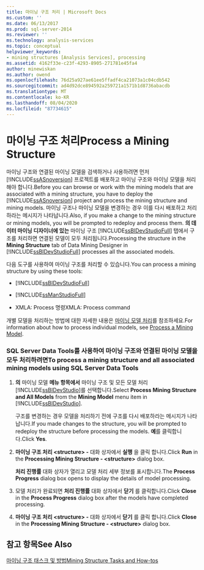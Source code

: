 ```yaml
---
title: 마이닝 구조 처리 | Microsoft Docs
ms.custom: ''
ms.date: 06/13/2017
ms.prod: sql-server-2014
ms.reviewer: ''
ms.technology: analysis-services
ms.topic: conceptual
helpviewer_keywords:
- mining structures [Analysis Services], processing
ms.assetid: 4162f33e-c23f-4293-8905-271781e45fa4
author: minewiskan
ms.author: owend
ms.openlocfilehash: 76d25a927ae61ee5ffadf4ca21073a1c04cdb542
ms.sourcegitcommit: ad4d92dce894592a259721a1571b1d8736abacdb
ms.translationtype: MT
ms.contentlocale: ko-KR
ms.lasthandoff: 08/04/2020
ms.locfileid: "87734615"
---
```

# <a name="process-a-mining-structure"></a><span data-ttu-id="e9a9a-102">마이닝 구조 처리</span><span class="sxs-lookup"><span data-stu-id="e9a9a-102">Process a Mining Structure</span></span>
  <span data-ttu-id="e9a9a-103">마이닝 구조와 연결된 마이닝 모델을 검색하거나 사용하려면 먼저 [!INCLUDE[ssASnoversion](../../includes/ssasnoversion-md.md)] 프로젝트를 배포하고 마이닝 구조와 마이닝 모델을 처리해야 합니다.</span><span class="sxs-lookup"><span data-stu-id="e9a9a-103">Before you can browse or work with the mining models that are associated with a mining structure, you have to deploy the [!INCLUDE[ssASnoversion](../../includes/ssasnoversion-md.md)] project and process the mining structure and mining models.</span></span> <span data-ttu-id="e9a9a-104">마이닝 구조나 마이닝 모델을 변경하는 경우 이를 다시 배포하고 처리하라는 메시지가 나타납니다.</span><span class="sxs-lookup"><span data-stu-id="e9a9a-104">Also, if you make a change to the mining structure or mining models, you will be prompted to redeploy and process them.</span></span> <span data-ttu-id="e9a9a-105">**의 데이터 마이닝 디자이너에 있는** 마이닝 구조 [!INCLUDE[ssBIDevStudioFull](../../includes/ssbidevstudiofull-md.md)] 탭에서 구조를 처리하면 연결된 모델이 모두 처리됩니다.</span><span class="sxs-lookup"><span data-stu-id="e9a9a-105">Processing the structure in the **Mining Structure** tab of Data Mining Designer in [!INCLUDE[ssBIDevStudioFull](../../includes/ssbidevstudiofull-md.md)] processes all the associated models.</span></span>  
  
 <span data-ttu-id="e9a9a-106">다음 도구를 사용하여 마이닝 구조를 처리할 수 있습니다.</span><span class="sxs-lookup"><span data-stu-id="e9a9a-106">You can process a mining structure by using these tools:</span></span>  
  
-   [!INCLUDE[ssBIDevStudioFull](../../includes/ssbidevstudiofull-md.md)]  
  
-   [!INCLUDE[ssManStudioFull](../../includes/ssmanstudiofull-md.md)]  
  
-   <span data-ttu-id="e9a9a-107">XMLA: Process 명령</span><span class="sxs-lookup"><span data-stu-id="e9a9a-107">XMLA: Process command</span></span>  
  
 <span data-ttu-id="e9a9a-108">개별 모델을 처리하는 방법에 대한 자세한 내용은 [마이닝 모델 처리](process-a-mining-model.md)를 참조하세요.</span><span class="sxs-lookup"><span data-stu-id="e9a9a-108">For information about how to process individual models, see [Process a Mining Model](process-a-mining-model.md).</span></span>  
  
### <a name="to-process-a-mining-structure-and-all-associated-mining-models-using-sql-server-data-tools"></a><span data-ttu-id="e9a9a-109">SQL Server Data Tools를 사용하여 마이닝 구조와 연결된 마이닝 모델을 모두 처리하려면</span><span class="sxs-lookup"><span data-stu-id="e9a9a-109">To process a mining structure and all associated mining models using SQL Server Data Tools</span></span>  
  
1.  <span data-ttu-id="e9a9a-110">**의** 마이닝 모델 **메뉴 항목에서** 마이닝 구조 및 모든 모델 처리 [!INCLUDE[ssBIDevStudio](../../includes/ssbidevstudio-md.md)]를 선택합니다.</span><span class="sxs-lookup"><span data-stu-id="e9a9a-110">Select **Process Mining Structure and All Models** from the **Mining Model** menu item in [!INCLUDE[ssBIDevStudio](../../includes/ssbidevstudio-md.md)].</span></span>  
  
     <span data-ttu-id="e9a9a-111">구조를 변경하는 경우 모델을 처리하기 전에 구조를 다시 배포하라는 메시지가 나타납니다.</span><span class="sxs-lookup"><span data-stu-id="e9a9a-111">If you made changes to the structure, you will be prompted to redeploy the structure before processing the models.</span></span> <span data-ttu-id="e9a9a-112">**예**를 클릭합니다.</span><span class="sxs-lookup"><span data-stu-id="e9a9a-112">Click **Yes**.</span></span>  
  
2.  <span data-ttu-id="e9a9a-113">**마이닝 구조 처리 \<structure> -** 대화 상자에서 **실행** 을 클릭 합니다.</span><span class="sxs-lookup"><span data-stu-id="e9a9a-113">Click **Run** in the **Processing Mining Structure - \<structure>** dialog box.</span></span>  
  
     <span data-ttu-id="e9a9a-114">**처리 진행률** 대화 상자가 열리고 모델 처리 세부 정보를 표시합니다.</span><span class="sxs-lookup"><span data-stu-id="e9a9a-114">The **Process Progress** dialog box opens to display the details of model processing.</span></span>  
  
3.  <span data-ttu-id="e9a9a-115">모델 처리가 완료되면 **처리 진행률** 대화 상자에서 **닫기** 를 클릭합니다.</span><span class="sxs-lookup"><span data-stu-id="e9a9a-115">Click **Close** in the **Process Progress** dialog box after the models have completed processing.</span></span>  
  
4.  <span data-ttu-id="e9a9a-116">**마이닝 구조 처리 \<structure> -** 대화 상자에서 **닫기** 를 클릭 합니다.</span><span class="sxs-lookup"><span data-stu-id="e9a9a-116">Click **Close** in the **Processing Mining Structure - \<structure>** dialog box.</span></span>  
  
## <a name="see-also"></a><span data-ttu-id="e9a9a-117">참고 항목</span><span class="sxs-lookup"><span data-stu-id="e9a9a-117">See Also</span></span>  
 [<span data-ttu-id="e9a9a-118">마이닝 구조 태스크 및 방법</span><span class="sxs-lookup"><span data-stu-id="e9a9a-118">Mining Structure Tasks and How-tos</span></span>](mining-structure-tasks-and-how-tos.md)  
  
  
